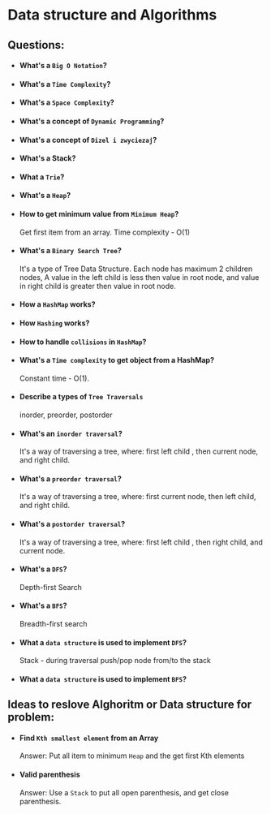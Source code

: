 # Data structure and Algorithms

## Questions:
- #### What's a `Big O Notation`?
- #### What's a `Time Complexity`?
- #### What's a `Space Complexity`?
- #### What's a concept of `Dynamic Programming`?
- #### What's a concept of `Dizel i zwyciezaj`?
- #### What's a Stack?
- #### What a `Trie`?
- #### What's a `Heap`?
- #### How to get minimum value from `Minimum Heap`?

    Get first item from an array. Time complexity - O(1)

- #### What's a `Binary Search Tree`?

    It's a type of Tree Data Structure. Each node has maximum 2 children nodes, A value in the left child is less then value in root node, and value in right child is greater then value in root node. 

- #### How a `HashMap` works?
- #### How `Hashing` works?
- #### How to handle `collisions` in `HashMap`?
- #### What's a `Time complexity` to get object from a HashMap?

    Constant time - O(1).

- #### Describe a types of `Tree Traversals`

    inorder, preorder, postorder

- #### What's an `inorder traversal`?

    It's a way of traversing a tree, where: first left child , then current node, and right child.

- #### What's a `preorder traversal`?

    It's a way of traversing a tree, where: first current node, then left child, and right child.

- #### What's a `postorder traversal`?

    It's a way of traversing a tree, where: first left child , then right child, and current node.

- #### What's a `DFS`?
    Depth-first Search 

- #### What's a `BFS`? 
    Breadth-first search

- #### What a `data structure` is used to implement `DFS`?

    Stack - during traversal push/pop node from/to the stack

- #### What a `data structure` is used to implement `BFS`?

 
## Ideas to reslove Alghoritm or Data structure for problem:
- #### Find `Kth smallest element` from an Array
    Answer: Put all item to minimum `Heap` and the get first Kth elements
- #### Valid parenthesis
    Answer: Use a `Stack` to put all open parenthesis, and get close parenthesis.  


